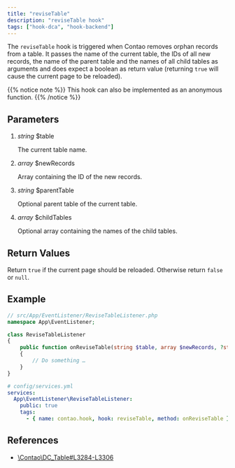 ```yaml
---
title: "reviseTable"
description: "reviseTable hook"
tags: ["hook-dca", "hook-backend"]
---
```



The `reviseTable` hook is triggered when Contao removes orphan records from a
table. It passes the name of the current table, the IDs of all new records, the
name of the parent table and the names of all child tables as arguments and
does expect a boolean as return value (returning `true` will cause the current
page to be reloaded).


{{% notice note %}}
This hook can also be implemented as an anonymous function.
{{% /notice %}}


## Parameters

1. *string* $table

    The current table name.

2. *array* $newRecords

    Array containing the ID of the new records.

3. *string* $parentTable

    Optional parent table of the current table.

4. *array* $childTables

    Optional array containing the names of the child tables.


## Return Values

Return `true` if the current page should be reloaded. Otherwise return `false` or `null`.


## Example

```php
// src/App/EventListener/ReviseTableListener.php
namespace App\EventListener;

class ReviseTableListener
{
    public function onReviseTable(string $table, array $newRecords, ?string $parentTable, ?array $childTables): ?bool
    {
        // Do something …
    }
}
```

```yml
# config/services.yml
services:
  App\EventListener\ReviseTableListener:
    public: true
    tags:
      - { name: contao.hook, hook: reviseTable, method: onReviseTable }
```


## References

* [\Contao\DC_Table#L3284-L3306](https://github.com/contao/contao/blob/4.7.6/core-bundle/src/Resources/contao/drivers/DC_Table.php#L3284-L3306)
